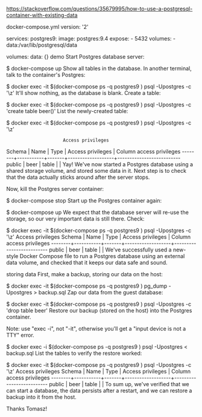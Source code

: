 
https://stackoverflow.com/questions/35679995/how-to-use-a-postgresql-container-with-existing-data

docker-compose.yml
version: '2'

services:
  postgres9:
    image: postgres:9.4
    expose:
      - 5432
    volumes:
      - data:/var/lib/postgresql/data

volumes:
  data: {}
demo
Start Postgres database server:

$ docker-compose up
Show all tables in the database. In another terminal, talk to the container's Postgres:

$ docker exec -it $(docker-compose ps -q postgres9 ) psql -Upostgres -c '\z'
It'll show nothing, as the database is blank. Create a table:

$ docker exec -it $(docker-compose ps -q postgres9 ) psql -Upostgres -c 'create table beer()'
List the newly-created table:

$ docker exec -it $(docker-compose ps -q postgres9 ) psql -Upostgres -c '\z'

                         Access privileges
 Schema |   Name    | Type  | Access privileges | Column access privileges 
--------+-----------+-------+-------------------+--------------------------
 public | beer      | table |                   | 
Yay! We've now started a Postgres database using a shared storage volume, and stored some data in it. Next step is to check that the data actually sticks around after the server stops.

Now, kill the Postgres server container:

$ docker-compose stop
Start up the Postgres container again:

$ docker-compose up
We expect that the database server will re-use the storage, so our very important data is still there. Check:

$ docker exec -it $(docker-compose ps -q postgres9 ) psql -Upostgres -c '\z'
                         Access privileges
 Schema |   Name    | Type  | Access privileges | Column access privileges 
--------+-----------+-------+-------------------+--------------------------
public | beer      | table |                   | 
We've successfully used a new-style Docker Compose file to run a Postgres database using an external data volume, and checked that it keeps our data safe and sound.

storing data
First, make a backup, storing our data on the host:

$ docker exec -it $(docker-compose ps -q postgres9 ) pg_dump -Upostgres > backup.sql
Zap our data from the guest database:

$ docker exec -it $(docker-compose ps -q postgres9 ) psql -Upostgres -c 'drop table beer'
Restore our backup (stored on the host) into the Postgres container.

Note: use "exec -i", not "-it", otherwise you'll get a "input device is not a TTY" error.

$ docker exec -i $(docker-compose ps -q postgres9 ) psql -Upostgres < backup.sql
List the tables to verify the restore worked:

$ docker exec -it $(docker-compose ps -q postgres9 ) psql -Upostgres -c '\z'
                         Access privileges
Schema |   Name    | Type  | Access privileges | Column access privileges 
--------+-----------+-------+-------------------+--------------------------
public | beer      | table |                   | 
To sum up, we've verified that we can start a database, the data persists after a restart, and we can restore a backup into it from the host.

Thanks Tomasz!